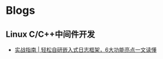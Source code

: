 # Blogs

## Linux C/C++中间件开发
- [实战指南 | 轻松自研嵌入式日志框架，6大功能亮点一文读懂](https://github.com/LinuxTaoist/Blog/issues/1)

